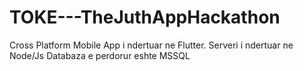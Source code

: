 # TOKE---TheJuthAppHackathon

Cross Platform Mobile App i ndertuar ne Flutter.
Serveri i ndertuar ne Node/Js
Databaza e perdorur eshte MSSQL
